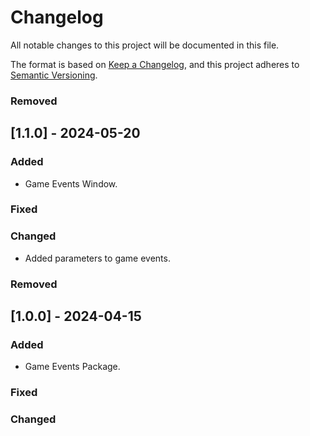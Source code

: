 # Changelog

All notable changes to this project will be documented in this file.

The format is based on [Keep a Changelog](https://keepachangelog.com/en/1.1.0/),
and this project adheres to [Semantic Versioning](https://semver.org/spec/v2.0.0.html).

### Removed

## [1.1.0] - 2024-05-20

### Added

- Game Events Window.

### Fixed

### Changed

- Added parameters to game events.

### Removed

## [1.0.0] - 2024-04-15

### Added

- Game Events Package.

### Fixed

### Changed
